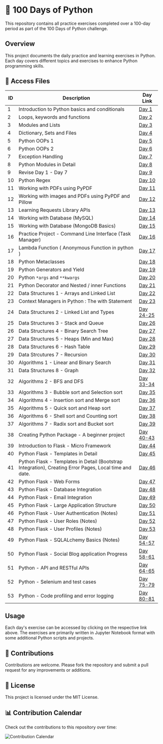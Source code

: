 <!-- # 100DayOfPython
This repo will contain all practice exercises I do in the 100 days time period -->

#  🐍 100 Days of Python

This repository contains all practice exercises completed over a 100-day period as part of the 100 Days of Python challenge.

## Overview

This project documents the daily practice and learning exercises in Python. Each day covers different topics and exercises to enhance Python programming skills.

## 📂 Access Files

| ID  | Description                                                     | Day Link                                                                      |
|-----|-----------------------------------------------------------------|-------------------------------------------------------------------------------|
| 1   | Introduction to Python basics and conditionals                  | [Day 1](https://github.com/HeyBuddy-NSK/100DayOfPython/blob/main/Day_1.ipynb) |
| 2   | Loops, keywords and functions                                   | [Day 2](https://github.com/HeyBuddy-NSK/100DayOfPython/blob/main/Day_2.ipynb) |
| 3   | Modules and Lists                                               | [Day 3](https://github.com/HeyBuddy-NSK/100DayOfPython/blob/main/Day_3.ipynb) |
| 4   | Dictionary, Sets and Files                                      | [Day 4](https://github.com/HeyBuddy-NSK/100DayOfPython/blob/main/Day_4.ipynb) |
| 5   | Python OOPs 1                                                   | [Day 5](https://github.com/HeyBuddy-NSK/100DayOfPython/blob/main/Day_5.ipynb) |
| 6   | Python OOPs 2                                                   | [Day 6](https://github.com/HeyBuddy-NSK/100DayOfPython/blob/main/Day_6.ipynb) |
| 7   | Exception Handling                                              | [Day 7](https://github.com/HeyBuddy-NSK/100DayOfPython/blob/main/Day_7.ipynb) |
| 8   | Python Modules in Detail                                        | [Day 8](https://github.com/HeyBuddy-NSK/100DayOfPython/blob/main/Day_8.ipynb) |
| 9   | Revise Day 1 - Day 7                                            | [Day 9](https://github.com/HeyBuddy-NSK/100DayOfPython/blob/main/Day_9.ipynb) |
| 10  | Python Regex                                                    | [Day 10](https://github.com/HeyBuddy-NSK/100DayOfPython/blob/main/Day_10.ipynb)   |
| 11  | Working with PDFs using PyPDF                                   | [Day 11](https://github.com/HeyBuddy-NSK/100DayOfPython/tree/main/Day_11)                 |
| 12  | Working with images and PDFs using PyPDF and Pillow             | [Day 12](https://github.com/HeyBuddy-NSK/100DayOfPython/tree/main/Day_12)         |
| 13  | Learning Requests Library APIs                                  | [Day 13](https://github.com/HeyBuddy-NSK/100DayOfPython/tree/main/Day_13)                       |
| 14  | Working with Database (MySQL)                                   | [Day 14](https://github.com/HeyBuddy-NSK/100DayOfPython/tree/main/Day_14)                                   |
| 15  | Working with Database (MongoDB Basics)                          | [Day 15](https://github.com/HeyBuddy-NSK/100DayOfPython/tree/main/Day_15)                                 |
| 16  | Practice Project - Command Line Interface (Task Manager)        | [Day 16](https://github.com/HeyBuddy-NSK/100DayOfPython/tree/main/Day_16%20(%20Task%20%20Manager%20CLI%20))              |
| 17  | Lambda Function ( Anonymous Function in python )                | [Day 17](https://github.com/HeyBuddy-NSK/100DayOfPython/tree/main/Day_17) |
| 18  | Python Metaclasses                                              | [Day 18](https://github.com/HeyBuddy-NSK/100DayOfPython/tree/main/Day_18) |
| 19  | Python Generators and Yield                                     | [Day 19](https://github.com/HeyBuddy-NSK/100DayOfPython/tree/main/Day_19) |
| 20  | Python `*args` and `**kwargs`                                   | [Day 20](https://github.com/HeyBuddy-NSK/100DayOfPython/tree/main/Day_20) |
| 21  | Python Decorator and Nested / inner Functions                   | [Day 21](https://github.com/HeyBuddy-NSK/100DayOfPython/blob/main/Day_21) |
| 22  | Data Structures 1 - Arrays and Linked List                      | [Day 22](https://github.com/HeyBuddy-NSK/100DayOfPython/tree/main/Day_22) |
| 23  | Context Managers in Python : The with Statement                 | [Day 23](https://github.com/HeyBuddy-NSK/100DayOfPython/tree/main/Day_23) |
| 24  | Data Structures 2 - Linked List and Types                       | [Day 24-25](https://github.com/HeyBuddy-NSK/100DayOfPython/tree/main/Day_24%20and%2025) |  
| 25  | Data Structures 3 - Stack and Queue				| [Day 26](https://github.com/HeyBuddy-NSK/100DayOfPython/tree/main/Day_26) |
| 26  | Data Structures 4 - Binary Search Tree                          | [Day 27](https://github.com/HeyBuddy-NSK/100DayOfPython/tree/main/Day_27) |
| 27  | Data Structures 5 - Heaps (Min and Max)                         | [Day 28](https://github.com/HeyBuddy-NSK/100DayOfPython/tree/main/Day_28) |
| 28  | Data Structures 6 - Hash Table                                  | [Day 29](https://github.com/HeyBuddy-NSK/100DayOfPython/tree/main/Day_29) |
| 29  | Data Strcutures 7 - Recursion                                   | [Day 30](https://github.com/HeyBuddy-NSK/100DayOfPython/tree/main/Day_30) |
| 30  | Algorithms 1 - Linear and Binary Search                         | [Day 31](https://github.com/HeyBuddy-NSK/100DayOfPython/tree/main/Day_31) |
| 31  | Data Structures 8 - Graph                                       | [Day 32](https://github.com/HeyBuddy-NSK/100DayOfPython/tree/main/Day_32) |
| 32  | Algorithms 2 - BFS and DFS                                      | [Day 33-34](https://github.com/HeyBuddy-NSK/100DayOfPython/tree/main/Day_33_34)|
| 33  | Algorithms 3 - Bubble sort and Selection sort                   | [Day 35](https://github.com/HeyBuddy-NSK/100DayOfPython/tree/main/Day_35) |
| 34  | Algorithms 4 - Insertion sort and Merge sort                    | [Day 36](https://github.com/HeyBuddy-NSK/100DayOfPython/tree/main/Day_36) |
| 35  | Algorithms 5 - Quick sort and Heap sort 			| [Day 37](https://github.com/HeyBuddy-NSK/100DayOfPython/tree/main/Day_37) |
| 36  | Algorithms 6 - Shell sort and Counting sort                     | [Day 38](https://github.com/HeyBuddy-NSK/100DayOfPython/tree/main/Day_38) |
| 37  | Algorithms 7 - Radix sort and Bucket sort                       | [Day 39](https://github.com/HeyBuddy-NSK/100DayOfPython/tree/main/Day_39) |
| 38  | Creating Python Package - A beginner project                    | [Day 40-43](https://github.com/HeyBuddy-NSK/python-dsalgo/tree/main)      |
| 39  | Introduction to Flask - Micro Framework                         | [Day 44](https://github.com/HeyBuddy-NSK/100DayOfPython/tree/main/Day_44) |
| 40  | Python Flask - Templates in Detail                              | [Day 45](https://github.com/HeyBuddy-NSK/100DayOfPython/tree/main/Day_45) |
| 41  | Python Flask - Templates in Detail (Bootstrap Integration), Creating Error Pages, Local time and date.      | [Day 46](https://github.com/HeyBuddy-NSK/100DayOfPython/tree/main/Day_46) |
| 42  | Python Flask - Web Forms                                        | [Day 47](https://github.com/HeyBuddy-NSK/100DayOfPython/tree/main/Day_47) |
| 43  | Python Flask - Database Integration                             | [Day 48](https://github.com/HeyBuddy-NSK/100DayOfPython/tree/main/Day_48) |
| 44  | Python Flask - Email Integration                                | [Day 49](https://github.com/HeyBuddy-NSK/100DayOfPython/tree/main/Day_49) |
| 45  | Python Flask - Large Application Structure                      | [Day 50](https://github.com/HeyBuddy-NSK/100DayOfPython/tree/main/Day_50) |
| 46  | Python Flask - User Authentication (Notes)                      | [Day 51](https://github.com/HeyBuddy-NSK/100DayOfPython/tree/main/Day_51) |
| 47  | Python Flask - User Roles (Notes)                               | [Day 52](https://github.com/HeyBuddy-NSK/100DayOfPython/tree/main/Day_52) |
| 48  | Python Flask - User Profiles (Notes)                            | [Day 53](https://github.com/HeyBuddy-NSK/100DayOfPython/tree/main/Day_53) |
| 49  | Python Flask - SQLALchemy Basics (Notes)                        | [Day 54-57](https://github.com/HeyBuddy-NSK/100DayOfPython/tree/main/Day_54-57) |
| 50  | Python Flask - Social Blog application Progress                 | [Day 58-61](https://github.com/HeyBuddy-NSK/nkblog)                       |
| 51  | Python - API and RESTful APIs                                   | [Day 64-65](https://github.com/HeyBuddy-NSK/100DayOfPython/tree/main/Day_64-65) |
| 52  | Python - Selenium and test cases                                | [Day 75-79](https://github.com/HeyBuddy-NSK/100DayOfPython/tree/main/Day_75-79) |
| 53  | Python - Code profiling and error logging                       | [Day 80-81](https://github.com/HeyBuddy-NSK/100DayOfPython/tree/main/Day_80-81) |


##  Usage

Each day's exercise can be accessed by clicking on the respective link above. The exercises are primarily written in Jupyter Notebook format with some additional Python scripts and projects.

## 🤝 Contributions

Contributions are welcome. Please fork the repository and submit a pull request for any improvements or additions.

## 📄 License

This project is licensed under the MIT License.

## 📊 Contribution Calendar

Check out the contributions to this repository over time:

![Contribution Calendar](https://ghchart.rshah.org/HeyBuddy-NSK)


